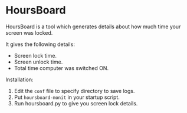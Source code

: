 HoursBoard
==========
HoursBoard is a tool which generates details about how much time your screen was locked.

It gives the following details:

 - Screen lock time.
 - Screen unlock time.
 - Total time computer was switched ON.

Installation:

 1. Edit the `conf` file to specify directory to save logs.
 2. Put `hoursboard-monit` in your startup script.
 3. Run hoursboard.py to give you screen lock details.